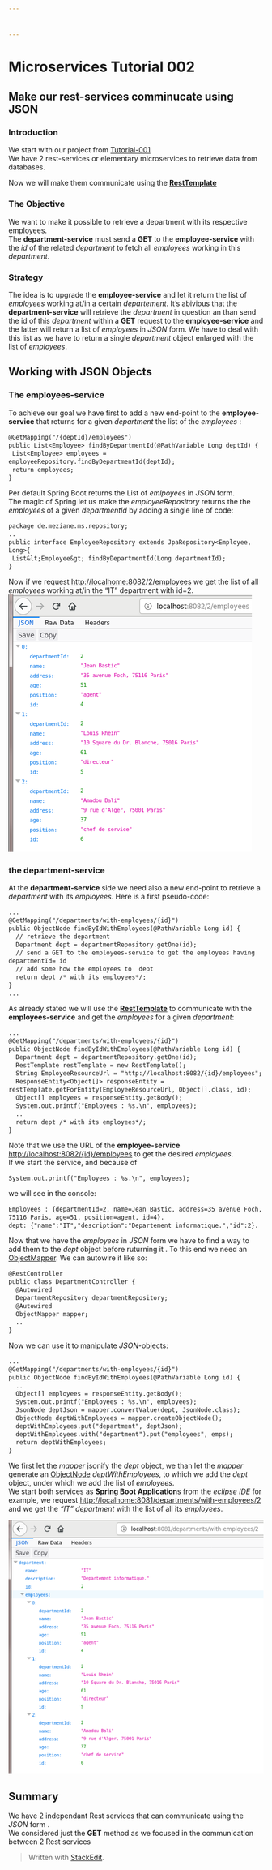 ```yaml
---


---
```


<h1 id="microservices-tutorial-002">Microservices Tutorial 002</h1>
<h2 id="make-our-rest-services-comminucate-using-json">Make our rest-services comminucate using JSON</h2>
<h3 id="introduction">Introduction</h3>
<p>We start with our project from <a href="https://github.com/Meziano/tutorial-001">Tutorial-001</a><br>
We have 2 rest-services or elementary microservices to retrieve data from databases.</p>
<p>Now we will make them communicate using the <a href="https://docs.spring.io/spring-framework/docs/current/javadoc-api/org/springframework/web/client/RestTemplate.html"><strong>RestTemplate</strong></a></p>
<h3 id="the-objective">The Objective</h3>
<p>We want to make it possible to retrieve a department with its respective employees.<br>
The <strong>department-service</strong> must send a <strong>GET</strong> to the <strong>employee-service</strong> with the <em>id</em> of the related <em>department</em> to fetch all <em>employees</em> working in this <em>department</em>.</p>
<h3 id="strategy">Strategy</h3>
<p>The idea is to upgrade the <strong>employee-service</strong> and let it return the list of <em>employees</em> working at/in a certain <em>departement</em>. It’s abivious that the <strong>department-service</strong> will retrieve the <em>department</em> in question an than send the id of this <em>department</em> within a <strong>GET</strong> request to the <strong>employee-service</strong> and the latter  will return a list of <em>employees</em> in <em>JSON</em> form. We have to deal with this list as we have to return a single <em>department</em> object enlarged with the list of <em>employees</em>.</p>
<h2 id="working-with--json-objects">Working with  JSON Objects</h2>
<h3 id="the-employees-service">The employees-service</h3>
<p>To achieve our goal we have first to add a new end-point to the <strong>employee-service</strong> that returns for a given <em>department</em> the list of the <em>employees</em> :</p>
<pre><code>@GetMapping("/{deptId}/employees")
public List&lt;Employee&gt; findByDepartmentId(@PathVariable Long deptId) {
 List&lt;Employee&gt; employees = employeeRepository.findByDepartmentId(deptId); 
 return employees;
}
</code></pre>
<p>Per default Spring Boot returns the List of <em>emlpoyees</em> in <em>JSON</em> form.<br>
The magic of Spring let us make the <em>employeeRepository</em> returns the the <em>employees</em> of a given <em>departmentId</em> by adding a single line of code:</p>
<pre><code>package de.meziane.ms.repository;
..
public interface EmployeeRepository extends JpaRepository&lt;Employee, Long&gt;{
 List&amp;lt;Employee&amp;gt; findByDepartmentId(Long departmentId);
}
</code></pre>
<p>Now if we request <a href="http://localhome:8082/2/employees">http://localhome:8082/2/employees</a> we get the list of all <em>employees</em> working at/in the “IT” department with id=2.<br>
<img src="images/findEmployeesByDepartmentId.png?raw=true" alt="Employees with departmentId=2"></p>
<h3 id="the-department-service">the department-service</h3>
<p>At the <strong>department-service</strong> side we need also a new end-point to retrieve a <em>department</em> with its <em>employees</em>. Here is a first pseudo-code:</p>
<pre><code>...
@GetMapping("/departments/with-employees/{id}")
public ObjectNode findByIdWithEmployees(@PathVariable Long id) {
  // retrieve the department
  Department dept = departmentRepository.getOne(id);
  // send a GET to the employees-service to get the employees having departmentId= id 
  // add some how the employees to  dept 
  return dept /* with its employees*/;
}
...
</code></pre>
<p>As already stated we will use the <a href="https://docs.spring.io/spring-framework/docs/current/javadoc-api/org/springframework/web/client/RestTemplate.html"><strong>RestTemplate</strong></a> to communicate with the <strong>employees-service</strong> and get the <em>employees</em> for a given <em>department</em>:</p>
<pre><code>...
@GetMapping("/departments/with-employees/{id}")
public ObjectNode findByIdWithEmployees(@PathVariable Long id) {
  Department dept = departmentRepository.getOne(id);
  RestTemplate restTemplate = new RestTemplate();
  String EmployeeResourceUrl = "http://localhost:8082/{id}/employees";
  ResponseEntity&lt;Object[]&gt; responseEntity = restTemplate.getForEntity(EmployeeResourceUrl, Object[].class, id);
  Object[] employees = responseEntity.getBody();
  System.out.printf("Employees : %s.\n", employees);
  ..
  return dept /* with its employees*/;
}
</code></pre>
<p>Note that we use the URL  of the <strong>employee-service</strong> <a href="http://localhost:8082/%7Bid%7D/employees">http://localhost:8082/{id}/employees</a> to get the desired <em>employees</em>.<br>
If we start the service, and because of</p>
<pre><code>System.out.printf("Employees : %s.\n", employees);
</code></pre>
<p>we will see in the console:</p>
<pre><code>Employees : {departmentId=2, name=Jean Bastic, address=35 avenue Foch, 75116 Paris, age=51, position=agent, id=4}.
dept: {"name":"IT","description":"Departement informatique.","id":2}.
</code></pre>
<p>Now that we have the <em>employees</em> in <em>JSON</em> form we have to find a way to add them to the <em>dept</em> object before ruturning it . To this end we need an <a href="https://static.javadoc.io/com.fasterxml.jackson.core/jackson-databind/2.9.7/com/fasterxml/jackson/databind/ObjectMapper.html">ObjectMapper</a>.  We can autowire it like so:</p>
<pre><code>@RestController
public class DepartmentController {
  @Autowired
  DepartmentRepository departmentRepository;
  @Autowired
  ObjectMapper mapper; 
  ..
}
</code></pre>
<p>Now we can use it to manipulate <em>JSON</em>-objects:</p>
<pre><code>...
@GetMapping("/departments/with-employees/{id}")
public ObjectNode findByIdWithEmployees(@PathVariable Long id) {
  ..
  Object[] employees = responseEntity.getBody();
  System.out.printf("Employees : %s.\n", employees);
  JsonNode deptJson = mapper.convertValue(dept, JsonNode.class);
  ObjectNode deptWithEmployees = mapper.createObjectNode();
  deptWithEmployees.put("department", deptJson);
  deptWithEmployees.with("department").put("employees", emps);
  return deptWithEmployees;
}
</code></pre>
<p>We first let the <em>mapper</em> jsonify the <em>dept</em> object, we than let the <em>mapper</em> generate an <a href="https://jar-download.com/javaDoc/com.fasterxml.jackson.core/jackson-databind/2.9.5/com/fasterxml/jackson/databind/node/ObjectNode.html">ObjectNode</a> <em>deptWithEmployees</em>, to which we add the <em>dept</em> object, under which we add the list of <em>employees</em>.<br>
We start both services as <strong>Spring Boot Application</strong>s from the <em>eclipse IDE</em> for example,  we request <a href="http://localhome:8081/departments/with-employees/2">http://localhome:8081/departments/with-employees/2</a> and we get the <em>“IT” department</em> with the list of all its <em>employees</em>.</p>
<p><img src="images/departmentWithEmployees.png?raw=true" alt="&quot;IT&quot;-Department with its Employees"></p>
<h2 id="summary">Summary</h2>
<p>We have 2 independant Rest services that can communicate using the <em>JSON</em> form .<br>
We considered just the <strong>GET</strong> method as we focused in the communication between 2 Rest services</p>
<blockquote>
<p>Written with <a href="https://stackedit.io/">StackEdit</a>.</p>
</blockquote>

